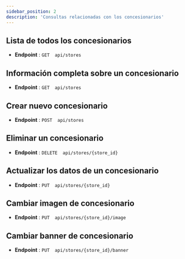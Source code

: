 ```yaml
---
sidebar_position: 2
description: 'Consultas relacionadas con los concesionarios'
---
```


## Lista de todos los concesionarios

  * **Endpoint** : `GET  api/stores`


## Información completa sobre un concesionario

  * **Endpoint** : `GET  api/stores`


## Crear nuevo concesionario

  * **Endpoint** : `POST  api/stores`


## Eliminar un concesionario

  * **Endpoint** : `DELETE  api/stores/{store_id}`


## Actualizar los datos de un concesionario

  * **Endpoint** : `PUT  api/stores/{store_id}`


## Cambiar imagen de concesionario

  * **Endpoint** : `PUT  api/stores/{store_id}/image`


## Cambiar banner de concesionario

  * **Endpoint** : `PUT  api/stores/{store_id}/banner`